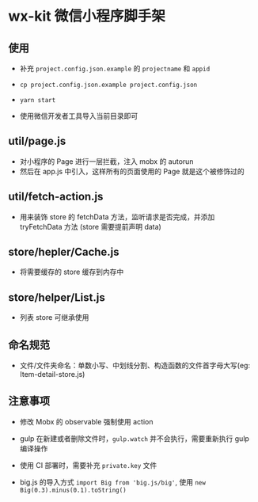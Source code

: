 # wx-kit 微信小程序脚手架

## 使用

- 补充 `project.config.json.example` 的 `projectname` 和 `appid`

- `cp project.config.json.example project.config.json`

- `yarn start`

- 使用微信开发者工具导入当前目录即可

## util/page.js

- 对小程序的 Page 进行一层拦截，注入 mobx 的 autorun
- 然后在 app.js 中引入，这样所有的页面使用的 Page 就是这个被修饰过的

## util/fetch-action.js

- 用来装饰 store 的 fetchData 方法，监听请求是否完成，并添加 tryFetchData 方法 (store 需要提前声明 data)

## store/hepler/Cache.js

- 将需要缓存的 store 缓存到内存中

## store/helper/List.js

- 列表 store 可继承使用

## 命名规范

- 文件/文件夹命名：单数小写、中划线分割、构造函数的文件首字母大写(eg: Item-detail-store.js)

## 注意事项

- 修改 Mobx 的 observable 强制使用 action

- gulp 在新建或者删除文件时，`gulp.watch` 并不会执行，需要重新执行 gulp 编译操作

- 使用 CI 部署时，需要补充 `private.key` 文件

- big.js 的导入方式 `import Big from 'big.js/big'`, 使用 `new Big(0.3).minus(0.1).toString()`
